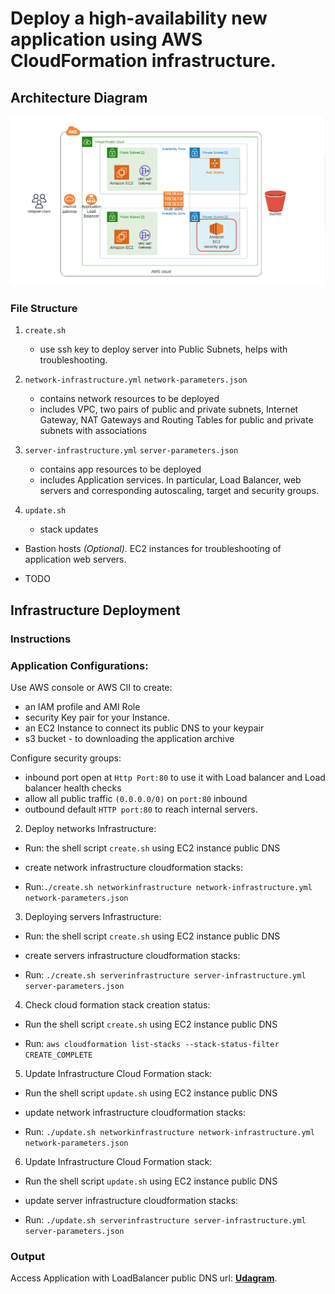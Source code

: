 # Deploy a high-availability new application using AWS CloudFormation infrastructure.

## Architecture Diagram

![Diagram](udagram-infrastructure-diagram.png)
 
### File Structure

1. `create.sh` 
    * use ssh key to deploy server into Public Subnets,  helps with troubleshooting.

2. `network-infrastructure.yml` `network-parameters.json`
    * contains network resources to be deployed
    * includes VPC, two pairs of public and private subnets, Internet Gateway, NAT Gateways and Routing Tables for public and private subnets with associations

3. `server-infrastructure.yml` `server-parameters.json`
    * contains app resources to be deployed
    * includes Application services. In particular, Load Balancer, web servers and corresponding autoscaling, target and security groups.

4. `update.sh`
    * stack updates

- Bastion hosts _(Optional)_. EC2 instances for troubleshooting of application web servers.
 * TODO

## Infrastructure Deployment

### Instructions

### Application Configurations:

Use AWS console or AWS ClI to create:

 - an IAM profile and AMI Role
 - security Key pair for your Instance.
 - an EC2 Instance to connect its public DNS to your keypair 
 - s3 bucket - to downloading the application archive

Configure security groups:

 - inbound port open at `Http Port:80` to use it with Load balancer and Load balancer health checks
 - allow all public traffic `(0.0.0.0/0)` on `port:80` inbound
 - outbound default `HTTP port:80` to reach internal servers.  

2. Deploy networks Infrastructure:

- Run: the shell script `create.sh` using EC2 instance public DNS
 * create network infrastructure cloudformation stacks:
- Run:`./create.sh networkinfrastructure network-infrastructure.yml network-parameters.json`

3. Deploying servers Infrastructure:

- Run: the shell script `create.sh` using EC2 instance public DNS
 * create servers infrastructure cloudformation stacks:
- Run: `./create.sh serverinfrastructure server-infrastructure.yml server-parameters.json`

4. Check cloud formation stack creation status:

- Run the shell script `create.sh` using EC2 instance public DNS
 * Run: `aws cloudformation list-stacks --stack-status-filter CREATE_COMPLETE`

5. Update Infrastructure Cloud Formation stack:

- Run the shell script `update.sh` using EC2 instance public DNS
 * update network infrastructure cloudformation stacks:
- Run: `./update.sh networkinfrastructure network-infrastructure.yml network-parameters.json`

6. Update Infrastructure Cloud Formation stack:

- Run the shell script `update.sh` using EC2 instance public DNS
 * update server infrastructure cloudformation stacks:
- Run: `./update.sh serverinfrastructure server-infrastructure.yml server-parameters.json
`

### Output
Access Application with LoadBalancer public DNS url: **[Udagram](http://serve-WebAp-161GK7Q8AC2BX-657455822.us-east-1.elb.amazonaws.com)**.

